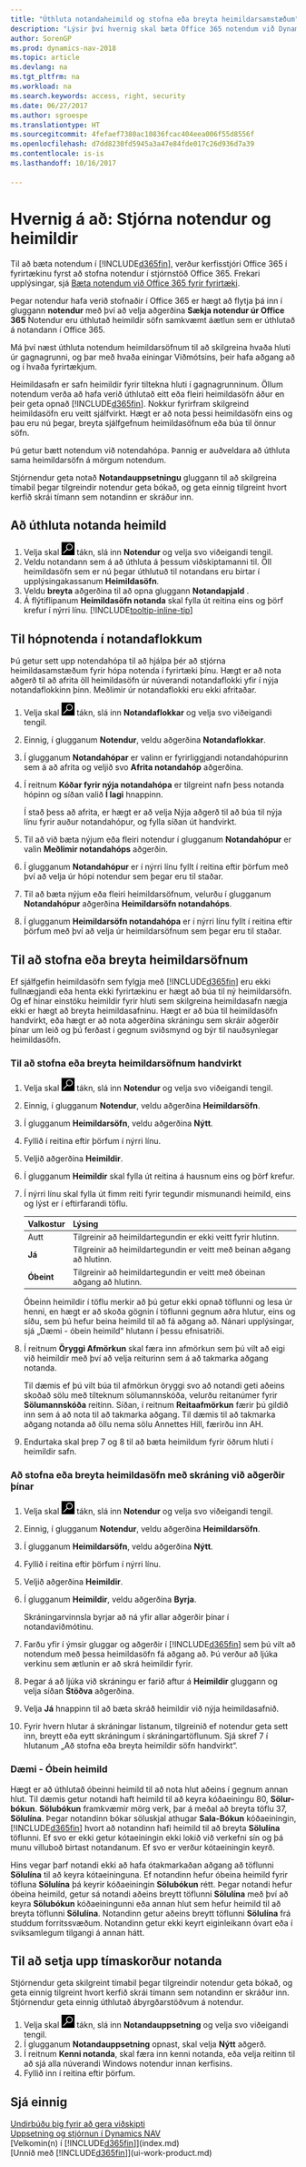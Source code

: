 ```yaml
---
title: "Úthluta notandaheimild og stofna eða breyta heimildarsamstæðum"
description: "Lýsir því hvernig skal bæta Office 365 notendum við Dynamics NAV, og svo úthluta heimildum, aðgangsréttindum og öryggisstillingum."
author: SorenGP
ms.prod: dynamics-nav-2018
ms.topic: article
ms.devlang: na
ms.tgt_pltfrm: na
ms.workload: na
ms.search.keywords: access, right, security
ms.date: 06/27/2017
ms.author: sgroespe
ms.translationtype: HT
ms.sourcegitcommit: 4fefaef7380ac10836fcac404eea006f55d8556f
ms.openlocfilehash: d7dd8230fd5945a3a47e84fde017c26d936d7a39
ms.contentlocale: is-is
ms.lasthandoff: 10/16/2017

---
```

# <a name="how-to-manage-users-and-permissions"></a>Hvernig á að: Stjórna notendur og heimildir
Til að bæta notendum í [!INCLUDE[d365fin](includes/d365fin_md.md)], verður kerfisstjóri Office 365 í fyrirtækinu fyrst að stofna notendur í stjórnstöð Office 365. Frekari upplýsingar, sjá [Bæta notendum við Office 365 fyrir fyrirtæki](https://support.office.com/en-us/article/Add-users-to-Office-365-for-business-435ccec3-09dd-4587-9ebd-2f3cad6bc2bc).

Þegar notendur hafa verið stofnaðir í Office 365 er hægt að flytja þá inn í gluggann **notendur** með því að velja aðgerðina **Sækja notendur úr Office 365** Notendur eru úthlutað heimildir söfn samkvæmt áætlun sem er úthlutað á notandann í Office 365.

Má því næst úthluta notendum heimildarsöfnum til að skilgreina hvaða hluti úr gagnagrunni, og þar með hvaða einingar Viðmótsins, þeir hafa aðgang að og í hvaða fyrirtækjum.

Heimildasafn er safn heimildir fyrir tiltekna hluti í gagnagrunninum. Öllum notendum verða að hafa verið úthlutað eitt eða fleiri heimildasöfn áður en þeir geta opnað [!INCLUDE[d365fin](includes/d365fin_md.md)]. Nokkur fyrirfram skilgreind heimildasöfn eru veitt sjálfvirkt. Hægt er að nota þessi heimildasöfn eins og þau eru nú þegar, breyta sjálfgefnum heimildasöfnum eða búa til önnur söfn.

Þú getur bætt notendum við notendahópa. Þannig er auðveldara að úthluta sama heimildarsöfn á mörgum notendum.

Stjórnendur geta notað **Notandauppsetningu** gluggann til að skilgreina tímabil þegar tilgreindir notendur geta bókað, og geta einnig tilgreint hvort kerfið skrái tímann sem notandinn er skráður inn.

## <a name="to-assign-permissions-to-a-user"></a>Að úthluta notanda heimild
1. Velja skal ![Leit að síðu eða skýrslu](media/ui-search/search_small.png "Leit að síðu eða skýrslu táknið") tákn, slá inn **Notendur** og velja svo viðeigandi tengil.
2. Veldu notandann sem á að úthluta á þessum viðskiptamanni til.
Öll heimildasöfn sem er nú þegar úthlutuð til notandans eru birtar í upplýsingakassanum **Heimildasöfn**.
3. Veldu **breyta** aðgerðina til að opna gluggann **Notandapjald** .
4. Á flýtiflipanum **Heimildasöfn notanda** skal fylla út reitina eins og þörf krefur í nýrri línu. [!INCLUDE[tooltip-inline-tip](includes/tooltip-inline-tip_md.md)]

## <a name="to-group-users-in-user-groups"></a>Til hópnotenda í notandaflokkum
Þú getur sett upp notendahópa til að hjálpa þér að stjórna heimildasamstæðum fyrir hópa notenda í fyrirtæki þínu. Hægt er að nota aðgerð til að afrita öll heimildasöfn úr núverandi notandaflokki yfir í nýja notandaflokkinn þinn. Meðlimir úr notandaflokki eru ekki afritaðar.

1. Velja skal ![Leit að síðu eða skýrslu](media/ui-search/search_small.png "Leit að síðu eða skýrslu táknið") tákn, slá inn **Notandaflokkar** og velja svo viðeigandi tengil.
2. Einnig, í glugganum **Notendur**, veldu aðgerðina **Notandaflokkar**.
3. Í glugganum **Notandahópar** er valinn er fyrirliggjandi notandahópurinn sem á að afrita og veljið svo **Afrita notandahóp** aðgerðina.
4. Í reitnum **Kóðar fyrir nýja notandahópa** er tilgreint nafn þess notanda hópinn og síðan valið **Í lagi** hnappinn.

    Í stað þess að afrita, er hægt er að velja Nýja aðgerð til að búa til nýja línu fyrir auður notandahópur, og fylla síðan út handvirkt.
5. Til að við bæta nýjum eða fleiri notendur í glugganum **Notandahópur** er valin **Meðlimir notandahóps** aðgerðin.
6. Í glugganum **Notandahópur** er í nýrri línu fyllt í reitina eftir þörfum með því að velja úr hópi notendur sem þegar eru til staðar.
7. Til að bæta nýjum eða fleiri heimildarsöfnum, velurðu í glugganum **Notandahópur** aðgerðina **Heimildarsöfn notandahóps**.
8. Í glugganum **Heimildarsöfn notandahópa** er í nýrri línu fyllt í reitina eftir þörfum með því að velja úr heimildarsöfnum sem þegar eru til staðar.

## <a name="to-create-or-modify-permission-sets"></a>Til að stofna eða breyta heimildarsöfnum
Ef sjálfgefin heimildasöfn sem fylgja með [!INCLUDE[d365fin](includes/d365fin_md.md)] eru ekki fullnægjandi eða henta ekki fyrirtækinu er hægt að búa til ný heimildarsöfn. Og ef hinar einstöku heimildir fyrir hluti sem skilgreina heimildasafn nægja ekki er hægt að breyta heimildasafninu. Hægt er að búa til heimildasöfn handvirkt, eða hægt er að nota aðgerðina skráningu sem skráir aðgerðir þínar um leið og þú ferðast í gegnum sviðsmynd og býr til nauðsynlegar heimildasöfn.

### <a name="to-create-or-modify-permission-sets-manually"></a>Til að stofna eða breyta heimildarsöfnum handvirkt
1. Velja skal ![Leit að síðu eða skýrslu](media/ui-search/search_small.png "Leit að síðu eða skýrslu táknið") tákn, slá inn **Notendur** og velja svo viðeigandi tengil.
2. Einnig, í glugganum **Notendur**, veldu aðgerðina **Heimildarsöfn**.
3. Í glugganum **Heimildarsöfn**, veldu aðgerðina **Nýtt**.
4. Fyllið í reitina eftir þörfum í nýrri línu.
5. Veljið aðgerðina **Heimildir**.
6. Í glugganum **Heimildir** skal fylla út reitina á hausnum eins og þörf krefur.
7. Í nýrri línu skal fylla út fimm reiti fyrir tegundir mismunandi heimild, eins og lýst er í eftirfarandi töflu.

    |Valkostur|Lýsing|
    |------|-----------|
    |Autt|Tilgreinir að heimildartegundin er ekki veitt fyrir hlutinn.|
    |**Já**|Tilgreinir að heimildartegundin er veitt með beinan aðgang að hlutinn.|
    |**Óbeint**|Tilgreinir að heimildartegundin er veitt með óbeinan aðgang að hlutinn.|

    Óbeinn heimildir í töflu merkir að þú getur ekki opnað töflunni og lesa úr henni, en hægt er að skoða gögnin í töflunni gegnum aðra hlutur, eins og síðu, sem þú hefur beina heimild til að fá aðgang að. Nánari upplýsingar, sjá „Dæmi - óbein heimild“ hlutann í þessu efnisatriði.

8. Í reitnum **Öryggi Afmörkun** skal færa inn afmörkun sem þú vilt að eigi við heimildir með því að velja reiturinn sem á að takmarka aðgang notanda.

    Til dæmis ef þú vilt búa til afmörkun öryggi svo að notandi geti aðeins skoðað sölu með tilteknum sölumannskóða, velurðu reitanúmer fyrir **Sölumannskóða** reitinn. Síðan, í reitnum **Reitaafmörkun** færir þú gildið inn sem á að nota til að takmarka aðgang. Til dæmis til að takmarka aðgang notanda að öllu nema sölu Annettes Hill, færirðu inn AH.
9. Endurtaka skal þrep 7 og 8 til að bæta heimildum fyrir öðrum hluti í heimildir safn.

### <a name="to-create-or-modify-permission-sets-by-recording-your-actions"></a>Að stofna eða breyta heimildasöfn með skráning við aðgerðir þínar
1. Velja skal ![Leit að síðu eða skýrslu](media/ui-search/search_small.png "Leit að síðu eða skýrslu táknið") tákn, slá inn **Notendur** og velja svo viðeigandi tengil.
2. Einnig, í glugganum **Notendur**, veldu aðgerðina **Heimildarsöfn**.
3. Í glugganum **Heimildarsöfn**, veldu aðgerðina **Nýtt**.
4. Fyllið í reitina eftir þörfum í nýrri línu.
5. Veljið aðgerðina **Heimildir**.
6. Í glugganum **Heimildir**, veldu aðgerðina **Byrja**.

    Skráningarvinnsla byrjar að ná yfir allar aðgerðir þínar í notandaviðmótinu.
7. Farðu yfir í ýmsir gluggar og aðgerðir í [!INCLUDE[d365fin](includes/d365fin_md.md)] sem þú vilt að notendum með þessa heimildasöfn fá aðgang að. Þú verður að ljúka verkinu sem ætlunin er að skrá heimildir fyrir.
8. Þegar á að ljúka við skráningu er farið aftur á **Heimildir** gluggann og velja síðan **Stöðva** aðgerðina.
9. Velja **Já** hnappinn til að bæta skráð heimildir við nýja heimildasafnið.
10. Fyrir hvern hlutar á skráningar listanum, tilgreinið ef notendur geta sett inn, breytt eða eytt skráningum í skráningartöflunum. Sjá skref 7 í hlutanum „Að stofna eða breyta heimildir söfn handvirkt“.

### <a name="example---indirect-permission"></a>Dæmi - Óbein heimild
Hægt er að úthlutað óbeinni heimild til að nota hlut aðeins í gegnum annan hlut.
Til dæmis getur notandi haft heimild til að keyra kóðaeiningu 80, **Sölur-bókun**. **Sölubókun** framkvæmir mörg verk, þar á meðal að breyta töflu 37, **Sölulína**. Þegar notandinn bókar söluskjal athugar **Sala-Bókun** kóðaeiningin, [!INCLUDE[d365fin](includes/d365fin_md.md)] hvort að notandinn hafi heimild til að breyta **Sölulína** töflunni. Ef svo er ekki getur kótaeiningin ekki lokið við verkefni sín og þá munu villuboð birtast notandanum. Ef svo er verður kótaeiningin keyrð.

Hins vegar þarf notandi ekki að hafa ótakmarkaðan aðgang að töflunni **Sölulína** til að keyra kótaeininguna. Ef notandinn hefur óbeina heimild fyrir töfluna **Sölulína** þá keyrir kóðaeiningin **Sölubókun** rétt. Þegar notandi hefur óbeina heimild, getur sá notandi aðeins breytt töflunni **Sölulína** með því að keyra **Sölubókun** kóðaeiningunni eða annan hlut sem hefur heimild til að breyta töflunni **Sölulína**. Notandinn getur aðeins breytt töflunni **Sölulína** frá studdum forritssvæðum. Notandinn getur ekki keyrt eiginleikann óvart eða í sviksamlegum tilgangi á annan hátt.

## <a name="to-set-up-user-time-constraints"></a>Til að setja upp tímaskorður notanda
Stjórnendur geta skilgreint tímabil þegar tilgreindir notendur geta bókað, og geta einnig tilgreint hvort kerfið skrái tímann sem notandinn er skráður inn. Stjórnendur geta einnig úthlutað ábyrgðarstöðvum á notendur.

1. Velja skal ![Leit að síðu eða skýrslu](media/ui-search/search_small.png "Leit að síðu eða skýrslu táknið") tákn, slá inn **Notandauppsetning** og velja svo viðeigandi tengil.
2. Í glugganum **Notandauppsetning** opnast, skal velja **Nýtt** aðgerð.
3. Í reitnum **Kenni notanda**, skal færa inn kenni notanda, eða velja reitinn til að sjá alla núverandi Windows notendur innan kerfisins.
4. Fyllið inn í reitina eftir þörfum.

## <a name="see-also"></a>Sjá einnig
[Undirbúðu þig fyrir að gera viðskipti](ui-get-ready-business.md)  
[Uppsetning og stjórnun í Dynamics NAV](admin-setup-and-administration.md)  
[Velkomin(n) í [!INCLUDE[d365fin](includes/d365fin_md.md)]](index.md)  
[Unnið með [!INCLUDE[d365fin](includes/d365fin_md.md)]](ui-work-product.md)  

